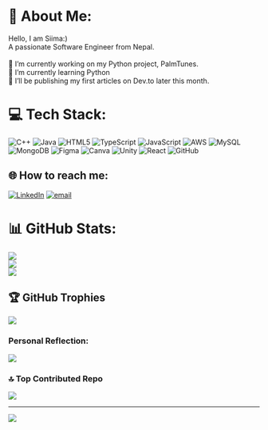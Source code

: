 # 💫 About Me:
Hello, I am Siima:)<br>A passionate Software Engineer from Nepal.<br><br>🔭 I’m currently working on my Python project, PalmTunes.<br>🌱 I’m currently learning Python<br>📝  I’ll be publishing my first articles on Dev.to later this month.<br>




# 💻 Tech Stack:
![C++](https://img.shields.io/badge/c++-%2300599C.svg?style=flat-square&logo=c%2B%2B&logoColor=white) ![Java](https://img.shields.io/badge/java-%23ED8B00.svg?style=flat-square&logo=openjdk&logoColor=white) ![HTML5](https://img.shields.io/badge/html5-%23E34F26.svg?style=flat-square&logo=html5&logoColor=white) ![TypeScript](https://img.shields.io/badge/typescript-%23007ACC.svg?style=flat-square&logo=typescript&logoColor=white) ![JavaScript](https://img.shields.io/badge/javascript-%23323330.svg?style=flat-square&logo=javascript&logoColor=%23F7DF1E) ![AWS](https://img.shields.io/badge/AWS-%23FF9900.svg?style=flat-square&logo=amazon-aws&logoColor=white) ![MySQL](https://img.shields.io/badge/mysql-4479A1.svg?style=flat-square&logo=mysql&logoColor=white) ![MongoDB](https://img.shields.io/badge/MongoDB-%234ea94b.svg?style=flat-square&logo=mongodb&logoColor=white) ![Figma](https://img.shields.io/badge/figma-%23F24E1E.svg?style=flat-square&logo=figma&logoColor=white) ![Canva](https://img.shields.io/badge/Canva-%2300C4CC.svg?style=flat-square&logo=Canva&logoColor=white) ![Unity](https://img.shields.io/badge/unity-%23000000.svg?style=flat-square&logo=unity&logoColor=white) ![React](https://img.shields.io/badge/react-%2320232a.svg?style=flat-square&logo=react&logoColor=%2361DAFB) ![GitHub](https://img.shields.io/badge/github-%23121011.svg?style=flat-square&logo=github&logoColor=white)

## 🌐 How to reach me:
[![LinkedIn](https://img.shields.io/badge/LinkedIn-%230077B5.svg?logo=linkedin&logoColor=white)](https://linkedin.com/in/sima-rai) [![email](https://img.shields.io/badge/Email-D14836?logo=gmail&logoColor=white)](mailto:raisima9876@gmail.com) 

# 📊 GitHub Stats:
![](https://github-readme-stats.vercel.app/api?username=sima17&theme=rose&hide_border=false&include_all_commits=false&count_private=false)<br/>
![](https://nirzak-streak-stats.vercel.app/?user=sima17&theme=rose&hide_border=false)<br/>
![](https://github-readme-stats.vercel.app/api/top-langs/?username=sima17&theme=rose&hide_border=false&include_all_commits=false&count_private=false&layout=compact)

## 🏆 GitHub Trophies
![](https://github-profile-trophy.vercel.app/?username=sima17&theme=tokyonight&no-frame=false&no-bg=true&margin-w=4)

### Personal Reflection:
![](https://quotes-github-readme.vercel.app/api?type=horizontal&theme=tokyonight)

### 🔝 Top Contributed Repo
![](https://github-contributor-stats.vercel.app/api?username=sima17&limit=5&theme=rose&combine_all_yearly_contributions=true)

---
[![](https://visitcount.itsvg.in/api?id=sima17&icon=4&color=0)](https://visitcount.itsvg.in)

<!-- Proudly created with GPRM ( https://gprm.itsvg.in ) -->
